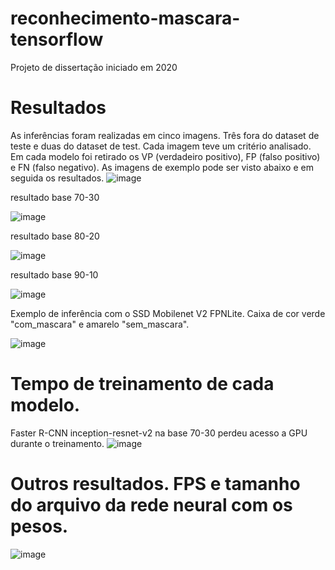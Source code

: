 # reconhecimento-mascara-tensorflow
Projeto de dissertação iniciado em 2020


# Resultados

As inferências foram realizadas em cinco imagens. Três fora do dataset de teste e duas do dataset de test. Cada imagem teve um critério analisado. Em cada modelo foi retirado os VP (verdadeiro positivo), FP (falso positivo) e FN (falso negativo). As imagens de exemplo pode ser visto abaixo e em seguida os resultados.
![image](https://user-images.githubusercontent.com/71648038/210080688-db595d0b-37ac-4934-9cfe-a362463c6735.png)

resultado base 70-30

![image](https://user-images.githubusercontent.com/71648038/210081407-c9b8b408-fc6a-4893-bcab-2181852a2a04.png)

resultado base 80-20

![image](https://user-images.githubusercontent.com/71648038/210081475-49111616-558b-4ce6-a67c-0d34c77f6087.png)

resultado base 90-10

![image](https://user-images.githubusercontent.com/71648038/210081545-629d1fac-85be-486a-b3d7-f16af42b1ed4.png)

Exemplo de inferência com o SSD Mobilenet V2 FPNLite. Caixa de cor verde "com_mascara" e amarelo "sem_mascara".

![image](https://user-images.githubusercontent.com/71648038/210081764-ca00cd7b-88fc-4486-8cf2-8d2e193f4357.png)

# Tempo de treinamento de cada modelo.
Faster R-CNN inception-resnet-v2 na base 70-30 perdeu acesso a GPU durante o treinamento.
![image](https://user-images.githubusercontent.com/71648038/210082455-92d73c81-1afa-4be2-b93c-0ebd0c22e644.png)

# Outros resultados. FPS e tamanho do arquivo da rede neural com os pesos.

![image](https://user-images.githubusercontent.com/71648038/210082222-7de6ee58-c2a6-4f67-93d9-eb55e3e05efb.png)

